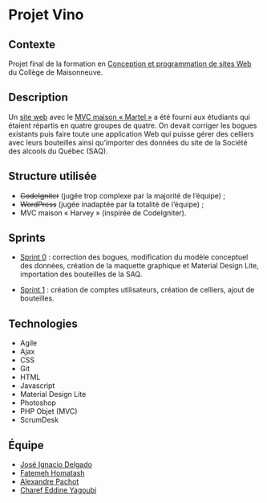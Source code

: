 # Projet Vino

## Contexte

Projet final de la formation en [Conception et programmation de sites Web](https://fc.cmaisonneuve.qc.ca/repertoire/ti/aec/developpement-sites-web "Description du programme") du Collège de Maisonneuve.

## Description

Un [site web](https://github.com/projet-web-Maisonneuve/vino/tree/21a6436d9c307a8b76a6d4a4b50c6333712ea5f9) avec le [MVC maison « Martel »](https://github.com/projet-web-Maisonneuve/simpleMVCStructure) a été fourni aux étudiants qui étaient répartis en quatre groupes de quatre. On devait corriger les bogues existants puis faire toute une application Web qui puisse gérer des celliers avec leurs bouteilles ainsi qu’importer des données du site de la Société des alcools du Québec (SAQ).

## Structure utilisée
- ~~CodeIgniter~~ (jugée trop complexe par la majorité de l’équipe) ;
- ~~WordPress~~ (jugée inadaptée par la totalité de l’équipe) ;
- MVC maison « Harvey » (inspirée de CodeIgniter).

## Sprints
- [Sprint 0](https://github.com/projet-web-Maisonneuve/vino/tree/6d8d6579cd1df7c418085bae9a541ef5f8a7bc03) : correction des bogues, modification du modèle conceptuel des données, création de la maquette graphique et Material Design Lite, importation des bouteilles de la SAQ.
  
- [Sprint 1](https://github.com/projet-web-Maisonneuve/vino/tree/b5d5b1b921cf37b12bad82042e0af7f1a352426a) : création de comptes utilisateurs, création de celliers, ajout de bouteilles.

## Technologies
- Agile
- Ajax
- CSS
- Git
- HTML
- Javascript
- Material Design Lite
- Photoshop
- PHP Objet (MVC)
- ScrumDesk
  
## Équipe
- [José Ignacio Delgado](https://github.com/jidelgado77)
- [Fatemeh Homatash](https://github.com/FatemehHo)
- [Alexandre Pachot](https://github.com/LibreEdu)
- [Charef Eddine Yagoubi](https://github.com/charefeddine)
